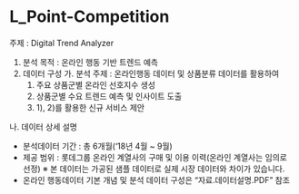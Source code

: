 # L_Point-Competition


주제 : Digital Trend Analyzer
1) 분석 목적 : 온라인 행동 기반 트렌드 예측
2) 데이터 구성 
가. 분석 주제 : 온라인행동 데이터 및 상품분류 데이터를 활용하여 
      1) 주요 상품군별 온라인 선호지수 생성
      2) 상품군별 수요 트렌드 예측 및 인사이트 도출
      3) 1), 2)를 활용한 신규 서비스 제안

나. 데이터 상세 설명
  - 분석데이터 기간 : 총 6개월(‘18년 4월 ~ 9월)
  - 제공 범위 : 롯데그룹 온라인 계열사의 구매 및 이용 이력(온라인 계열사는 임의로 선정)
      ※ 본 데이터는 가공된 샘플 데이터로 실제 시장 데이터와 차이가 있습니다.
  - 온라인 행동데이터 기본 개념 및 분석 데이터 구성은 “자료.데이터설명.PDF” 참조
